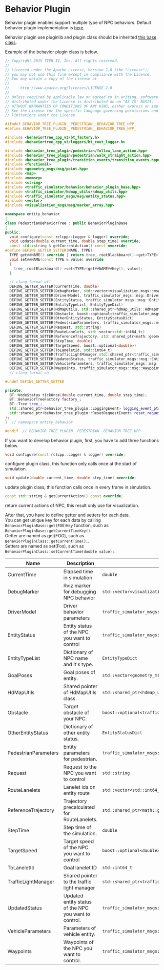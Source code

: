 # Behavior Plugin

Behavior plugin enables support multiple type of NPC behaviors.
Default behavior plugin implementation is [here](https://github.com/tier4/scenario_simulator_v2/tree/master/simulation/behavior_tree_plugin).

Behavior plugin use pluginlib and plugin class should be inherited [this base class](https://tier4.github.io/scenario_simulator_v2-docs/package/traffic_simulator/markdown/Classes/classentity__behavior_1_1BehaviorPluginBase/#typedef-entitytypedict).

Example of the behavior plugin class is below.

```C++
// Copyright 2015 TIER IV, Inc. All rights reserved.
//
// Licensed under the Apache License, Version 2.0 (the "License");
// you may not use this file except in compliance with the License.
// You may obtain a copy of the License at
//
//     http://www.apache.org/licenses/LICENSE-2.0
//
// Unless required by applicable law or agreed to in writing, software
// distributed under the License is distributed on an "AS IS" BASIS,
// WITHOUT WARRANTIES OR CONDITIONS OF ANY KIND, either express or implied.
// See the License for the specific language governing permissions and
// limitations under the License.

#ifndef BEHAVIOR_TREE_PLUGIN__PEDESTRIAN__BEHAVIOR_TREE_HPP_
#define BEHAVIOR_TREE_PLUGIN__PEDESTRIAN__BEHAVIOR_TREE_HPP_

#include <behaviortree_cpp_v3/bt_factory.h>
#include <behaviortree_cpp_v3/loggers/bt_cout_logger.h>

#include <behavior_tree_plugin/pedestrian/follow_lane_action.hpp>
#include <behavior_tree_plugin/pedestrian/walk_straight_action.hpp>
#include <behavior_tree_plugin/transition_events/transition_events.hpp>
#include <functional>
#include <geometry_msgs/msg/point.hpp>
#include <map>
#include <memory>
#include <string>
#include <traffic_simulator/behavior/behavior_plugin_base.hpp>
#include <traffic_simulator/hdmap_utils/hdmap_utils.hpp>
#include <traffic_simulator_msgs/msg/entity_status.hpp>
#include <vector>
#include <visualization_msgs/msg/marker_array.hpp>

namespace entity_behavior
{
class PedestrianBehaviorTree : public BehaviorPluginBase
{
public:
  void configure(const rclcpp::Logger & logger) override;
  void update(double current_time, double step_time) override;
  const std::string & getCurrentAction() const override;
#define DEFINE_GETTER_SETTER(NAME, TYPE)                                                    \
  TYPE get##NAME() override { return tree_.rootBlackboard()->get<TYPE>(get##NAME##Key()); } \
  void set##NAME(const TYPE & value) override                                               \
  {                                                                                         \
    tree_.rootBlackboard()->set<TYPE>(get##NAME##Key(), value);                             \
  }

  // clang-format off
  DEFINE_GETTER_SETTER(CurrentTime, double)
  DEFINE_GETTER_SETTER(DebugMarker, std::vector<visualization_msgs::msg::Marker>)
  DEFINE_GETTER_SETTER(DriverModel, traffic_simulator_msgs::msg::DriverModel)
  DEFINE_GETTER_SETTER(EntityStatus, traffic_simulator_msgs::msg::EntityStatus)
  DEFINE_GETTER_SETTER(EntityTypeList, EntityTypeDict)
  DEFINE_GETTER_SETTER(HdMapUtils, std::shared_ptr<hdmap_utils::HdMapUtils>)
  DEFINE_GETTER_SETTER(Obstacle, boost::optional<traffic_simulator_msgs::msg::Obstacle>)
  DEFINE_GETTER_SETTER(OtherEntityStatus, EntityStatusDict)
  DEFINE_GETTER_SETTER(PedestrianParameters, traffic_simulator_msgs::msg::PedestrianParameters)
  DEFINE_GETTER_SETTER(Request, std::string)
  DEFINE_GETTER_SETTER(RouteLanelets, std::vector<std::int64_t>)
  DEFINE_GETTER_SETTER(ReferenceTrajectory, std::shared_ptr<math::geometry::CatmullRomSpline>)
  DEFINE_GETTER_SETTER(StepTime, double)
  DEFINE_GETTER_SETTER(TargetSpeed, boost::optional<double>)
  DEFINE_GETTER_SETTER(ToLaneletId, std::int64_t)
  DEFINE_GETTER_SETTER(TrafficLightManager,std::shared_ptr<traffic_simulator::TrafficLightManager>)
  DEFINE_GETTER_SETTER(UpdatedStatus, traffic_simulator_msgs::msg::EntityStatus)
  DEFINE_GETTER_SETTER(VehicleParameters, traffic_simulator_msgs::msg::VehicleParameters)
  DEFINE_GETTER_SETTER(Waypoints, traffic_simulator_msgs::msg::WaypointsArray)
  // clang-format on

#undef DEFINE_GETTER_SETTER

private:
  BT::NodeStatus tickOnce(double current_time, double step_time);
  BT::BehaviorTreeFactory factory_;
  BT::Tree tree_;
  std::shared_ptr<behavior_tree_plugin::LoggingEvent> logging_event_ptr_;
  std::shared_ptr<behavior_tree_plugin::ResetRequestEvent> reset_request_event_ptr_;
};
}  // namespace entity_behavior

#endif  // BEHAVIOR_TREE_PLUGIN__PEDESTRIAN__BEHAVIOR_TREE_HPP_
```

If you want to develop behavior plugin, first, you have to add three functions below.

```C++
void configure(const rclcpp::Logger & logger) override;
```
configure plugin class, this function only calls once at the start of simulation.
```C++
void update(double current_time, double step_time) override;
```
update plugin class, this function calls once in every frame in simulation.
```C++
const std::string & getCurrentAction() const override;
```
return current actions of NPC, this result only use for visualization.

After that, you have to define getter and setters for each data.  
You can get unique key for each data by calling `BehaviorPluginBase::get(FOO)Key` function, such as `BehaviorPluginBase::getCurrentTimeKey()`.  
Getter are named as get(FOO), such as `BehaviorPluginClass::getCurrentTime();`.  
Setters are named as set(Foo), such as `BehaviorPluginClass::setCurrentTime(double value);`.

| Name                 | Description                                           | Type                                                         |
|----------------------|-------------------------------------------------------|--------------------------------------------------------------|
| CurrentTime          | Elapsed time in simulation                            | `double`                                                     |
| DebugMarker          | Rviz marker for debugging NPC behavior                | `std::vector<visualization_msgs::msg::Marker>`               |
| DriverModel          | Driver behavior parameters                            | `traffic_simulator_msgs::msg::DriverModel`                   |
| EntityStatus         | Entity status of the NPC you want to control          | `traffic_simulator_msgs::msg::EntityStatus`                  |
| EntityTypeList       | Dictionary of NPC name and it's type.                 | `EntityTypeDict`                                             |
| GoalPoses            | Goal poses of entity.                                 | `std::vector<geometry_msgs::msg::Pose>`                      |
| HdMapUtils           | Shared pointer of HdMapUtils class.                   | `std::shared_ptr<hdmap_utils::HdMapUtils>`                   |
| Obstacle             | Target obstacle of your NPC.                          | `boost::optional<traffic_simulator_msgs::msg::Obstacle>`     |
| OtherEntityStatus    | Dictionary of other entity status.                    | `EntityStatusDict`                                           |
| PedestrianParameters | Entity parameters for pedestrian.                     | `traffic_simulator_msgs::msg::PedestrianParameters`          |
| Request              | Request to the NPC you want to control                | `std::string`                                                |
| RouteLanelets        | Lanelet ids on entity route                           | `std::vector<std::int64_t>`                                  |
| ReferenceTrajectory  | Trajectory precalculated for RouteLanelets.           | `std::shared_ptr<math::geometry::CatmullRomSpline>` |
| StepTime             | Step time of the simulation.                          | `double`                                                     |
| TargetSpeed          | Target speed of the NPC you want to control           | `boost::optional<double>`                                    |
| ToLaneletId          | Goal lanelet ID                                       | `std::int64_t`                                               |
| TrafficLightManager  | Shared pointer to the traffic light manager           | `std::shared_ptr<traffic_simulator::TrafficLightManager>`    |
| UpdatedStatus        | Updated entity status of the NPC you want to control. | `traffic_simulator_msgs::msg::EntityStatus`                  |
| VehicleParameters    | Parameters of vehicle entity.                         | `traffic_simulator_msgs::msg::VehicleParameters`             |
| Waypoints            | Waypoints of the NPC you want to control.             | `traffic_simulator_msgs::msg::WaypointsArray`                |
